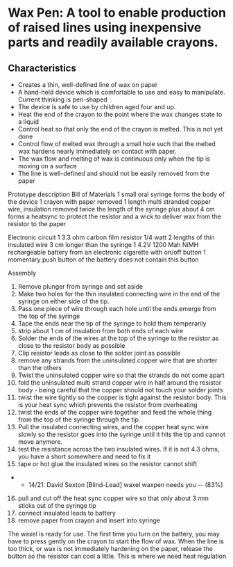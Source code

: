 # Wax Pen: A tool to enable production of raised lines using inexpensive parts and readily available crayons.

## Characteristics
* Creates a thin, well-defined line of wax on paper
* A hand-held device which is comfortable to use and easy to manipulate. Current
thinking is pen-shaped
* The device is safe to use by children aged four and up.
* Heat the end of the crayon to the point where the wax changes state to a
liquid
* Control heat so that only the end of the crayon is melted. This is not yet
done
* Control flow of melted wax through a small hole such that the melted wax
hardens nearly immediately on contact with paper.
* The wax flow and melting of wax is continuous only when the tip is moving on a
surface
* The line is well-defined and should not be easily removed from the paper

Prototype description
Bill of Materials
1 small oral syringe forms the body of the device
1 crayon with paper removed
1 length multi stranded copper wire, insulation removed twice the length of the
syringe plus about 4 cm forms a heatsync to protect the resistor and a wick to
deliver wax from the resistor to the paper

Electronic circuit
1 3.3 ohm carbon film resistor 1/4 watt
2 lengths of thin insulated wire 3 cm longer than the syringe
1 4.2V 1200 Mah NiMH rechargeable battery from an electronic cigarette with
on/off button
1 momentary push button of the battery does not contain this button

Assembly
1. Remove plunger from syringe and set aside
2. Make two holes for the thin insulated connecting wire in the end of the
syringe on either side of the tip.
3. Pass one piece of wire through each hole until the ends emerge from the top
of the syringe
4. Tape the ends near the tip of the syringe to hold them temperarily
5. strip about 1 cm of insulation from both ends of each wire
6. Solder the ends of the wires at the top of the syringe to the resistor as
close to the resistor body as possible
7. Clip resistor leads as close to the solder joint as possible
8. remove any strands from the uninsulated copper wire that are shorter than the
others
9. Twist the uninsulated copper wire so that the strands do not come apart
10. fold the uninsulated multi strand copper wire in half around the resistor
body - being careful that the copper should not touch your solder joints
11. twist the wire tightly so the copper is tight against the resistor body.
This is your heat sync which prevents the resistor from overheating
12. twist the ends of the copper wire together and feed the whole thing from the
top of the syringe through the tip.
13. Pull the insulated connecting wires, and the copper heat sync wire slowly so
the resistor goes into the syringe until it hits the tip and cannot move
anymore.
14. test the resistance across the two insulated wires. If it is not 4.3 ohms,
you have a short somewhere and need to fix it
15. tape or hot glue the insulated wires so the resistor cannot shift
-   - 14/21: David Sexton           [Blind-Lead] waxel waxpen needs you -- (83%)
16. pull and cut off the heat sync copper wire so that only about 3 mm sticks
out of the syringe tip
17. connect insulated leads to battery
18. remove paper from crayon and insert into syringe

The waxel is ready for use.
The first time you turn on the battery, you may have to press gently on the
crayon to start the flow of wax.
When the line is too thick, or wax is not immediately hardening  on the paper,
release the button so the resistor can cool a little.
This is where we need heat regulation
